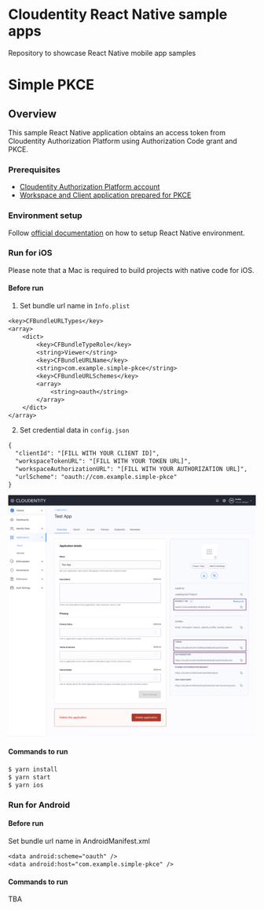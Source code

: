 # Cloudentity React Native sample apps

Repository to showcase React Native mobile app samples

# Simple PKCE

## Overview

This sample React Native application obtains an access token from Cloudentity Authorization Platform using Authorization Code grant and PKCE.

### Prerequisites

- [Cloudentity Authorization Platform account](https://authz.cloudentity.io/register)
- [Workspace and Client application prepared for PKCE](https://developer.cloudentity.com/basics/oauth_grant_types/authorization_code_with_pkce/?)

### Environment setup

Follow [official documentation](https://reactnative.dev/docs/environment-setup) on how to setup React Native environment.

### Run for iOS

Please note that a Mac is required to build projects with native code for iOS.

#### Before run

1. Set bundle url name in `Info.plist`

```
<key>CFBundleURLTypes</key>
<array>
    <dict>
        <key>CFBundleTypeRole</key>
        <string>Viewer</string>
        <key>CFBundleURLName</key>
        <string>com.example.simple-pkce</string>
        <key>CFBundleURLSchemes</key>
        <array>
            <string>oauth</string>
        </array>
    </dict>
</array>
```

2. Set credential data in `config.json`

```
{
  "clientId": "[FILL WITH YOUR CLIENT ID]",
  "workspaceTokenURL": "[FILL WITH YOUR TOKEN URL]",
  "workspaceAuthorizationURL": "[FILL WITH YOUR AUTHORIZATION URL]",
  "urlScheme": "oauth://com.example.simple-pkce"
}
```

![alt text](https://github.com/cloudentity/ce-samples-react-native-apps/blob/master/SimplePKCE/assets/img/readme-screenshot.png?raw=true)

#### Commands to run

```
$ yarn install
$ yarn start
$ yarn ios
```

### Run for Android

#### Before run

Set bundle url name in AndroidManifest.xml

```
<data android:scheme="oauth" />
<data android:host="com.example.simple-pkce" />
```

#### Commands to run

TBA

